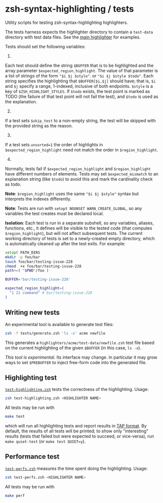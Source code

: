 zsh-syntax-highlighting / tests
===============================

Utility scripts for testing zsh-syntax-highlighting highlighters.

The tests harness expects the highlighter directory to contain a `test-data`
directory with test data files.
See the [main highlighter](../highlighters/main/test-data) for examples.

Tests should set the following variables:

1.
Each test should define the string `$BUFFER` that is to be highlighted and the
array parameter `$expected_region_highlight`.
The value of that parameter is a list of strings of the form  `"$i $j $style"`.
or `"$i $j $style $todo"`.
Each string specifies the highlighting that `$BUFFER[$i,$j]` should have;
that is, `$i` and `$j` specify a range, 1-indexed, inclusive of both endpoints.
`$style` is a key of `$ZSH_HIGHLIGHT_STYLES`.
If `$todo` exists, the test point is marked as TODO (the failure of that test
point will not fail the test), and `$todo` is used as the explanation.

2. 
If a test sets `$skip_test` to a non-empty string, the test will be skipped
with the provided string as the reason.

3.
If a test sets `unsorted=1` the order of highlights in `$expected_region_highlight`
need not match the order in `$region_highlight`.

4.
Normally, tests fail if `$expected_region_highlight` and `$region_highlight`
have different numbers of elements.  Tests may set `$expected_mismatch` to an
explanation string (like `$todo`) to avoid this and mark the cardinality check
as todo.

**Note**: `$region_highlight` uses the same `"$i $j $style"` syntax but
interprets the indexes differently.

**Note**: Tests are run with `setopt NOUNSET WARN_CREATE_GLOBAL`, so any
variables the test creates must be declared local.

**Isolation**: Each test is run in a separate subshell, so any variables,
aliases, functions, etc., it defines will be visible to the tested code (that
computes `$region_highlight`), but will not affect subsequent tests.  The
current working directory of tests is set to a newly-created empty directory,
which is automatically cleaned up after the test exits. For example:

```zsh
setopt PATH_DIRS
mkdir -p foo/bar
touch foo/bar/testing-issue-228
chmod  +x foo/bar/testing-issue-228
path+=( "$PWD"/foo )

BUFFER='bar/testing-issue-228'

expected_region_highlight=(
  "1 21 command" # bar/testing-issue-228
)
```


Writing new tests
-----------------

An experimental tool is available to generate test files:

```zsh
zsh -f tests/generate.zsh 'ls -x' acme newfile
```

This generates a `highlighters/acme/test-data/newfile.zsh` test file based on
the current highlighting of the given `$BUFFER` (in this case, `ls -x`).

_This tool is experimental._  Its interface may change.  In particular it may
grow ways to set `$PREBUFFER` to inject free-form code into the generated file.


Highlighting test
-----------------

[`test-highlighting.zsh`](tests/test-highlighting.zsh) tests the correctness of
the highlighting. Usage:

```zsh
zsh test-highlighting.zsh <HIGHLIGHTER NAME>
```

All tests may be run with

```zsh
make test
```

which will run all highlighting tests and report results in [TAP format][TAP].
By default, the results of all tests will be printed; to show only "interesting"
results (tests that failed but were expected to succeed, or vice-versa), run
`make quiet-test` (or `make test QUIET=y`).

[TAP]: http://testanything.org/


Performance test
----------------

[`test-perfs.zsh`](tests/test-perfs.zsh) measures the time spent doing the
highlighting. Usage:

```zsh
zsh test-perfs.zsh <HIGHLIGHTER NAME>
```

All tests may be run with

```zsh
make perf
```
